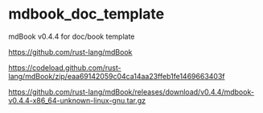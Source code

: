 # mdbook_doc_template

mdBook v0.4.4 for doc/book template

https://github.com/rust-lang/mdBook

https://codeload.github.com/rust-lang/mdBook/zip/eaa69142059c04ca14aa23ffeb1fe1469663403f

https://github.com/rust-lang/mdBook/releases/download/v0.4.4/mdbook-v0.4.4-x86_64-unknown-linux-gnu.tar.gz

